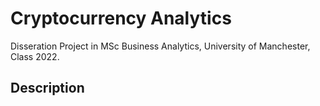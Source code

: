 # Cryptocurrency Analytics
Disseration Project in MSc Business Analytics, University of Manchester, Class 2022.
## Description
